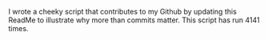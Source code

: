 I wrote a cheeky script that contributes to my Github by updating this ReadMe to illustrate why more than commits matter. This script has run 4141 times.